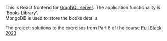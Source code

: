 This is React frontend for [GraphQL server](). The application functionality is 'Books Library'.    
MongoDB is used to store the books details. 

The project: solutions to the exercises from Part 8 of the course 
[Full Stack 2023](https://fullstackopen.com/en/part8)
